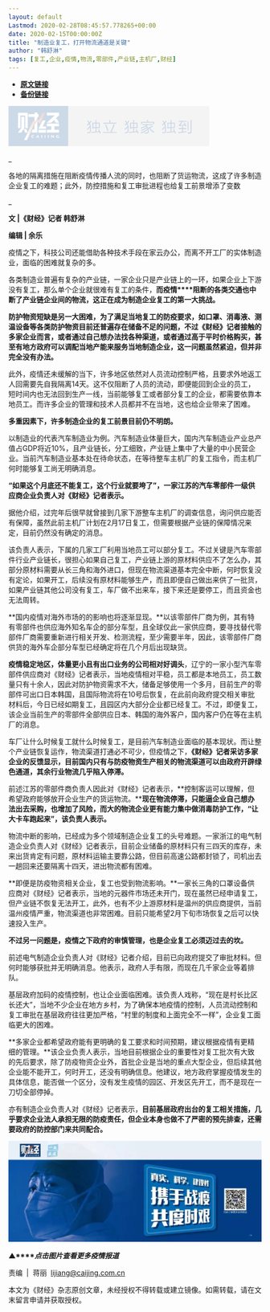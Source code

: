 ```yaml
---
layout: default
Lastmod: 2020-02-28T08:45:57.778265+00:00
date: 2020-02-15T00:00:00Z
title: "制造业复工，打开物流通道是关键"
author: "韩舒淋"
tags: [复工,企业,疫情,物流,零部件,产业链,主机厂,财经]
---
```


* [**原文链接**](http://mp.weixin.qq.com/s?__biz=MjM5NDU5NTM4MQ==&mid=2653354140&idx=4&sn=f3e0374024fbaa7680f799fdc179b93d&chksm=bd570fc68a2086d0604ea9c0c509dacc7d0ceafd1d32a77ea58169a9990d0255901533bb8765#rd)
* [**备份链接**](http://archive.today/RYo3V)


![](/images/post/77e6cfb5c7ef66e00d9bd04f74961594.jpg)

\_

各地的隔离措施在阻断疫情传播人流的同时，也阻断了货运物流，这成了许多制造企业复工的难题；此外，防控措施和复工审批进程也给复工前景增添了变数

\_

**文 |《财经》记者 韩舒淋**

**编辑 | 余乐**

疫情之下，科技公司还能借助各种技术手段在家云办公，而离不开工厂的实体制造业，面临的困难就复杂的多。

各类制造业普遍有复杂的产业链，一家企业只是产业链上的一环，如果企业上下游没有复工，那么单个企业就很难有复工的条件，**而疫情****阻断的各类交通也中断了产业链企业间的物流，这正在成为制造企业复工的第一大挑战。**

**防护物资短缺是另一大困难，为了满足当地复工的防疫要求，如口罩、消毒液、测温设备等各类防护物资目前还普遍存在储备不足的问题，不过《财经》记者接触的多家企业而言，或者通过自己想办法找各种渠道，或者通过高于平时价格购买，甚至有地方政府可以调配当地产能来服务当地制造企业，这一问题虽然紧迫，但并非完全没有办法。**

此外，疫情还未缓解的当下，许多地区依然对人员流动控制严格，且要求外地返工人回需要先自我隔离14天。这不仅阻断了人员的流动，即便能回到企业的员工，短时间内也无法回到生产一线，当前能够复工或者部分复工的企业，都需要依靠本地员工。而许多企业的管理和技术人员都并不在当地，这也给企业带来了困难。

**多重因素下，许多制造企业的复工前景目前仍不明朗。**

以制造业的代表汽车制造业为例。汽车制造业体量巨大，国内汽车制造业产业总产值占GDP将近10%，且产业链长，分工细致，产业链上集中了大量的中小民营企业。当前汽车制造业基本处在待命状态，在等待整车主机厂的复工指令，而主机厂何时能够复工尚无明确消息。

**“如果这个月底还不能复工，这个行业就要垮了”，一家江苏的汽车零部件一级供应商企业负责人对《财经》记者表示。**

据他介绍，过完年后很早就曾接到几家下游整车主机厂的调查信息，询问供应能否有保障，虽然此前主机厂计划在2月17日复工，但需要根据产业链的保障情况来定，目前仍然没有确定的消息。

该负责人表示，下属的几家工厂利用当地员工可以部分复工。不过关键是汽车零部件行业产业链长，很担心如果自己复工，产业链上游的原材料供应不了怎么办，其部分原材料需要从长三角和海外进口，但现在物流渠道基本完全中断，何时恢复没有定论，如果开工，后续没有原材料能够生产，而且即便自己做出来供了一批货，如果产业链其他公司没有复工，车厂做不出来车，接下来还是要停工，而且资金也无法周转。

**国内疫情对海外市场的的影响也将逐渐显现。**以该零部件厂商为例，其有特有零部件也供应海外知名车企的部分车型，且全球仅此一家供应商，要寻找替代零部件厂商需要重新进行相关开发、检测流程，至少需要半年，因此，该零部件厂商供货的海外车企部分车型已经确定将在几个月后出现缺货。

**疫情稳定地区，体量更小且有出口业务的公司相对好调头**，辽宁的一家小型汽车零部件供应商对《财经》记者表示，当地疫情相对平稳，员工都是本地员工，员工数量只有十余人，因此对防护物资需求不大，储备足够使用一个多月，目前生产的零部件可出口日本韩国，且国际物流将在10号后恢复，在此前向政府提交相关审批材料后，今日已经如期复工，且园区内大部分企业都已经复工。不过，即便复工，该企业当前生产的零部件全部供应日本、韩国的海外客户，国内客户仍在等在主机厂的消息。

车厂让什么时候复工就什么时候复工，是目前汽车制造业面临的基本现状。而让整个产业链恢复运作，物流渠道打通必不可少，但疫情之下，**《财经》记者采访多家企业的反馈显示，目前国内只有与防疫物资生产相关的物流渠道可以由政府开辟绿色通道，其余行业物流几乎陷入停滞。**

前述江苏的零部件商负责人因此对《财经》记者表示，**控制客运可以理解，但希望政府能够放开企业生产的货运物流。****现在物流停滞，只能逼企业自己想办法出去采购，也增加了风险，而大的物流企业更有能力集中做消毒防护工作，“让大卡车跑起来”，该负责人表示。**

物流中断的影响，已经成为多个领域制造企业复工的头号难题。一家浙江的电气制造企业负责人对《财经》记者表示，目前企业储备的原材料只有三四天的库存，未来出货肯定有问题，原材料运输主要靠公路，但目前高速公路都封锁了，司机出去一趟回来还要隔离十四天，进出物流都有困难。

**即便是防疫物资相关企业，复工也受到物流影响。**一家长三角的口罩设备供应商对《财经》记者表示，当地的元器件市场还未开门，现在虽然已经申请复工，但产业链不恢复无法开工，此外，也有不少上游原材料是温州的供应商提供，当前温州疫情严重，物流渠道也非常困难。目前只能希望2月下旬市场恢复之后可以快速投入生产。

**不过另一问题是，疫情之下政府的审慎管理，也是企业复工必须迈过去的坎。**

前述电气制造企业负责人对《财经》记者介绍，目前已向政府提交了审批材料。但何时能够获批并无明确消息。他表示，政府人手有限，而现在几千家企业等着排队。

基层政府加码的疫情控制，也让企业面临困难。该负责人戏称，“现在是村长比区长还大”，当地不少企业在地方乡村，为了确保本地疫情的控制，人员流动控制和复工审批在基层政府往往更加严格，“村里的制度和上面完全不一样”，企业复工面临更大的困难。

**多家企业都希望政府能有更明确的复工要求和时间预期，建议根据疫情有更精细的管理。**该企业负责人表示，当地目前根据企业的重要性对复工批次有大致的先后要求，除了防疫物资企业外，首批企业是当地的重点大型企业，但后续其他企业能不能开工，何时开工，还没有明确信息。他建议，地方政府掌握疫情发生的具体信息，能否做一个区分，没有发生疫情的园区、开发区先开工，而不是现在一刀切全部停掉。

亦有制造企业负责人对《财经》记者表示，**目前基层政府出台的复工相关措施，几乎要求企业法人承担无限的防疫责任，但企业本身也做不了严密的预先排查，还需要政府的防控部门来共同配合。**

[![](/images/post/4d24a5670c9a87791ea8b757d030c0d3.jpg)](https://mp.weixin.qq.com/mp/homepage?__biz=MjM5NDU5NTM4MQ==&hid=29&sn=21c0f34c737748fe3b2c372bb40ae622)

**▲****_点击图片查看更多疫情报道_**

  

  

责编  |  蒋丽  lijiang@caijing.com.cn

本文为《财经》杂志原创文章，未经授权不得转载或建立镜像。如需转载，请在文末留言申请并获取授权。

